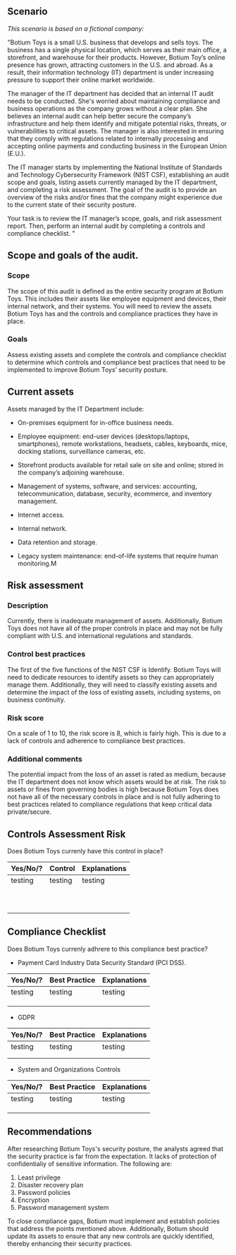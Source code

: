 ## Scenario

_This scenario is based on a fictional company:_

"Botium Toys is a small U.S. business that develops and sells toys. The business has a single physical location, which serves as their main office, a storefront, and warehouse for their 
products. However, Botium Toy’s online presence has grown, attracting customers in the U.S. and abroad. As a result, their information technology (IT) department is under increasing pressure 
to support their online market worldwide. 

The manager of the IT department has decided that an internal IT audit needs to be conducted. She's worried about maintaining compliance and business operations as the company grows without a clear plan.
She believes an internal audit can help better secure the company’s infrastructure and help them identify and mitigate potential risks, threats, or vulnerabilities to critical assets. The manager is also 
interested in ensuring that they comply with regulations related to internally processing and accepting online payments and conducting business in the European Union (E.U.).  

The IT manager starts by implementing the National Institute of Standards and Technology Cybersecurity Framework (NIST CSF), establishing an audit scope and goals, listing assets currently managed by the 
IT department, and completing a risk assessment. The goal of the audit is to provide an overview of the risks and/or fines that the company might experience due to the current state of their security posture.

Your task is to review the IT manager’s scope, goals, and risk assessment report. Then, perform an internal audit by completing a controls and compliance checklist. "

## Scope and goals of the audit.

### Scope

The scope of this audit is defined as the entire security program at Botium Toys.
This includes their assets like employee equipment and devices, their internal network,
and their systems. You will need to review the assets Botium Toys has and the controls
and compliance practices they have in place.

### Goals

Assess existing assets and complete the controls and compliance checklist to
determine which controls and compliance best practices that need to be implemented
to improve Botium Toys’ security posture.

## Current assets

Assets managed by the IT Department include:

* On-premises equipment for in-office business needs.

* Employee equipment: end-user devices (desktops/laptops, smartphones),
remote workstations, headsets, cables, keyboards, mice, docking stations,
surveillance cameras, etc.

* Storefront products available for retail sale on site and online; stored in the
company’s adjoining warehouse.

* Management of systems, software, and services: accounting,
telecommunication, database, security, ecommerce, and inventory management.

* Internet access.

* Internal network.

* Data retention and storage.

* Legacy system maintenance: end-of-life systems that require human monitoring.M

## Risk assessment

### Description

Currently, there is inadequate management of assets. Additionally, Botium Toys does
not have all of the proper controls in place and may not be fully compliant with U.S. and
international regulations and standards.

### Control best practices

The first of the five functions of the NIST CSF is Identify. Botium Toys will need to
dedicate resources to identify assets so they can appropriately manage them.
Additionally, they will need to classify existing assets and determine the impact of the
loss of existing assets, including systems, on business continuity.

### Risk score
On a scale of 1 to 10, the risk score is 8, which is fairly high. This is due to a lack of
controls and adherence to compliance best practices.

### Additional comments

The potential impact from the loss of an asset is rated as medium, because the IT
department does not know which assets would be at risk. The risk to assets or fines
from governing bodies is high because Botium Toys does not have all of the necessary
controls in place and is not fully adhering to best practices related to compliance
regulations that keep critical data private/secure.

## Controls Assessment Risk

Does Botium Toys currenly have this control in place?

|  Yes/No/? | Control  |  Explanations |
| ------------ | ------------ | ------------ |
|  testing |  testing | testing  |
|   |   |   |
|   |   |   |
|   |   |   |
|   |   |   |
|   |   |   |
|   |   |   |
|   |   |   |
|   |   |   |
|   |   |   |
|   |   |   |

## Compliance Checklist

Does Botium Toys currenly adhrere to this compliance best practice?

- Payment Card Industry Data Security Standard (PCI DSS).

|  Yes/No/? | Best Practice  |  Explanations |
| ------------ | ------------ | ------------ |
| testing  |  testing | testing  |
|   |   |   |
|   |   |   |
|   |   |   |

- GDPR

|  Yes/No/? | Best Practice  |  Explanations |
| ------------ | ------------ | ------------ |
| testing  |  testing | testing  |
|   |   |   |
|   |   |   |

- System and Organizations Controls

|  Yes/No/? | Best Practice  |  Explanations |
| ------------ | ------------ | ------------ |
| testing  |  testing | testing  |
|   |   |   |
|   |   |   |
|   |   |   |

## Recommendations

After researching Botium Toys's security posture, the analysts agreed that the security practice is far from the expectation. It lacks of protection of confidentialiy of sensitive information. The following are:

1. Least privilege
2. Disaster recovery plan
3. Password policies
4. Encryption
5. Password management system

To close compliance gaps, Botium must implement and establish policies that address the points mentioned above. Additionally, Botium should update its assets to ensure that any new controls are quickly identified, thereby enhancing their security practices.
 


